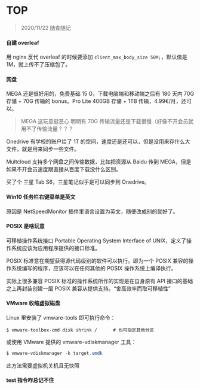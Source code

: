 # TOP

> 2020/11/22 随查随记

#### 自建 overleaf

用 nginx 反代 overleaf 的时候要添加 `client_max_body_size 50M;`，默认值是 1M，就上传不了压缩包了。

#### 网盘

MEGA 还是很好用的，免费基础 15 G，下载电脑端和移动端之后有 180 天内 70G 存储 + 70G 传输的 bonus。Pro Lite 400GB 存储 + 1TB 传输，4.99€/月，还可以。

> MEGA 这玩意挺恶心 明明有 70G 传输流量还是下载很慢（好像不开会员就用不了传输流量？？？

Onedrive 有学校的账户给了 1T 的空间，速度还是还可以，但是没用来存什么大文件，就是用来同步一些文件。

Multcloud 支持多个网盘之间传输数据，比如把资源从 Baidu 传到 MEGA，但是如果不开会员速度跟直接从百度下载没什么区别。

买了个 三星 Tab S6，三星笔记似乎是可以同步到 Onedrive。

#### Win10 任务栏右键菜单是英文

原因是 NetSpeedMonitor 插件里语言设置为英文，随便改成别的就好了。

#### POSIX 是啥玩意

可移植操作系统接口 Portable Operating System Interface of UNIX，定义了操作系统应该为应用程序提供的接口标准。

POSIX 标准意在期望获得源代码级别的软件可以执行。即为一个 POSIX 兼容的操作系统编写的程序，应该可以在任何其他的 POSIX 操作系统上编译执行。

实际上很多兼容 POSIX 标准的操作系统所作的实现是在自身原有 API 接口的基础之上再封装创建一层 POSIX 兼容从提供支持。“舍高效率而取可移植性”

#### VMware 收缩虚拟磁盘

Linux 里安装了 vmware-tools 即可执行命令：

```shell
$ vmware-toolbox-cmd disk shrink /		# 也可指定其他分区
```

或使用 VMware 提供的 vmware-vdiskmanager 工具：

```powershell
$ vmware-vdiskmanager -k target.vmdk
```

此方法需要虚拟机关机且无快照

#### test 指令咋总记不住

